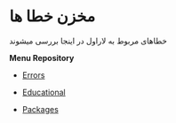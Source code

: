 # مخزن خطا ها 

خطاهای مربوط به لاراول در اینجا بررسی میشوند 

__Menu Repository__

* [Errors](https://github.com/ahmadreza1383/Laravel/tree/Errors)

* [Educational](https://github.com/ahmadreza1383/Laravel/tree/Educational)

* [Packages](https://github.com/ahmadreza1383/Laravel/tree/Packages)










